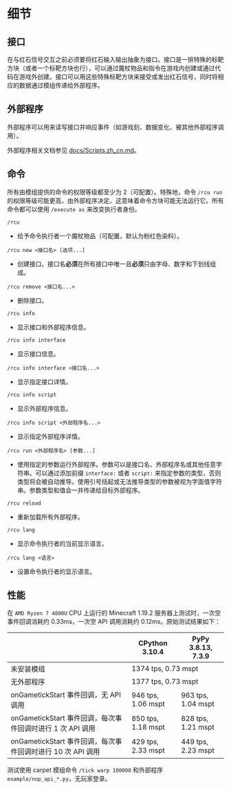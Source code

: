 # 细节

## 接口

在与红石信号交互之前必须要将红石输入输出抽象为接口。接口是一排特殊的标靶方块（或者一个标靶方块也行），可以通过魔杖物品和指令在游戏内创建或通过代码在游戏外创建。接口可以用这些特殊标靶方块来接受或发出红石信号，同时将相应的数据通过模组传递给外部程序。

## 外部程序

外部程序可以用来读写接口并响应事件（如游戏刻、数据变化、被其他外部程序调用）。

外部程序相关文档参见 [docs/Scripts.zh_cn.md](./Scripts.zh_cn.md)。

## 命令

所有由模组提供的命令的权限等级都至少为 2（可配置）。特殊地，命令 `/rcu run` 的权限等级可能更高，由外部程序决定。这意味着命令方块可能无法运行它。所有命令都可以使用 `/execute as` 来改变执行者身份。

`/rcu`
- 给予命令执行者一个魔杖物品（可配置，默认为粉红色染料）。

`/rcu new <接口名> [选项...]`
- 创建接口。接口名**必须**在所有接口中唯一且**必须**只由字母、数字和下划线组成。

`/rcu remove <接口名...>`
- 删除接口。

`/rcu info`
- 显示接口和外部程序信息。

`/rcu info interface`
- 显示接口信息。

`/rcu info interface <接口名...>`
- 显示指定接口详情。

`/rcu info script`
- 显示外部程序信息。

`/rcu info script <外部程序名...>`
- 显示指定外部程序详情。

`/rcu run <外部程序名> [参数...]`
- 使用指定的参数运行外部程序。参数可以是接口名、外部程序名或其他任意字符串。可以通过添加前缀 `interface:` 或者 `script:` 来指定参数的类型，否则类型将会被自动推导。使用引号括起或无法推导类型的参数被视为字面值字符串。参数类型和值会一并传递给目标外部程序。

`/rcu reload`
- 重新加载所有外部程序。

`/rcu lang`
- 显示命令执行者的当前显示语言。

`/rcu lang <语言>`
- 设置命令执行者的显示语言。

## 性能

在 `AMD Ryzen 7 4800U` CPU 上运行的 Minecraft 1.19.2 服务器上测试时，一次空事件回调消耗约 0.33ms，一次空 API 调用消耗约 0.12ms。原始测试结果如下：

<table>
    <thead>
        <tr>
            <th></th>
            <th>CPython 3.10.4</th>
            <th>PyPy 3.8.13, 7.3.9</th>
        </tr>
    </thead>
    <tbody>
        <tr>
            <td>未安装模组</td>
            <td colspan=2>1374 tps, 0.73 mspt</td>
        </tr>
        <tr>
            <td>无外部程序</td>
            <td colspan=2>1377 tps,  0.73 mspt</td>
        </tr>
        <tr>
            <td>onGametickStart 事件回调，无 API 调用</td>
            <td>946 tps, 1.06 mspt</td>
            <td>963 tps, 1.04 mspt</td>
        </tr>
        <tr>
            <td>onGametickStart 事件回调，每次事件回调时进行 1 次 API 调用</td>
            <td>850 tps, 1.18 mspt</td>
            <td>828 tps, 1.21 mspt</td>
        </tr>
        <tr>
            <td>onGametickStart 事件回调，每次事件回调时进行 10 次 API 调用</td>
            <td>429 tps, 2.33 mspt</td>
            <td>449 tps, 2.23 mspt</td>
        </tr>
    </tbody>
</table>

测试使用 carpet 模组命令 `/tick warp 100000` 和外部程序 `example/nop_api_*.py`，无玩家登录。

